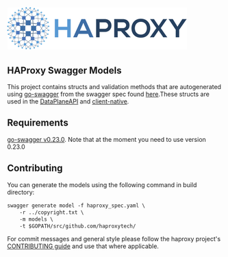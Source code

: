# ![HAProxy](assets/images/haproxy-weblogo-210x49.png "HAProxy")

## HAProxy Swagger Models

This project contains structs and validation methods that are autogenerated using [go-swagger](https://github.com/go-swagger/go-swagger) from the swagger spec found [here](https://github.com/haproxytech/dataplaneapi-specification/blob/master/build/haproxy_spec.yaml).These structs are used in the [DataPlaneAPI](http://github.com/haproxytech/dataplaneapi) and [client-native](http://github.com/haproxytech/client-native).

## Requirements

[go-swagger v0.23.0](https://github.com/go-swagger/go-swagger/releases/tag/v0.23.0). Note that at the moment you need to use version 0.23.0

## Contributing

You can generate the models using the following command in build directory:

```
swagger generate model -f haproxy_spec.yaml \
    -r ../copyright.txt \
    -m models \
    -t $GOPATH/src/github.com/haproxytech/
```

For commit messages and general style please follow the haproxy project's [CONTRIBUTING guide](https://github.com/haproxy/haproxy/blob/master/CONTRIBUTING) and use that where applicable.
